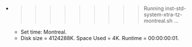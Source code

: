 * >>>>>>>>> Running inst-std-system-xtra-tz-montreal.sh ...
  * Set time: Montreal.
  * Disk size = 4124288K. Space Used = 4K. Runtime = 00:00:00:01.
